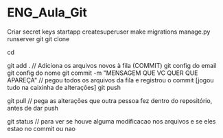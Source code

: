 # ENG_Aula_Git

Criar secret keys
startapp
createsuperuser
make migrations
manage.py runserver
git
git clone <link>

cd <pasta do git>

git add .   // Adiciona os arquivos novos à fila (COMMIT)
git config do email
git config do nome
git commit -m "MENSAGEM QUE VC QUER QUE APAREÇA" // pegou todos os arquivos da fila e registrou o commit [jogou tudo na caixinha de alterações]
git push

git pull // pega as alterações que outra pessoa fez dentro do repositório, antes de dar push

git status // para ver se houve alguma modificacao nos arquivos e se eles estao no commit ou nao
